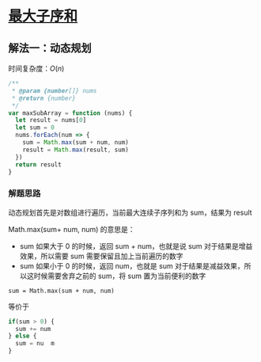 # [最大子序和](https://leetcode-cn.com/problems/maximum-subarray/description/)

## 解法一：动态规划

时间复杂度：$O(n)$

```javascript
/**
 * @param {number[]} nums
 * @return {number}
 */
var maxSubArray = function (nums) {
  let result = nums[0]
  let sum = 0
  nums.forEach(num => {
    sum = Math.max(sum + num, num)
    result = Math.max(result, sum)
  })
  return result
}
```

### 解题思路



动态规划首先是对数组进行遍历，当前最大连续子序列和为 sum，结果为 result

Math.max(sum+ num, num) 的意思是：

- sum 如果大于 0 的时候，返回 sum + num，也就是说 sum 对于结果是增益效果，所以需要 sum 需要保留且加上当前遍历的数字
- sum 如果小于 0 的时候，返回 num，也就是 sum 对于结果是减益效果，所以这时候需要舍弃之前的 sum，将 sum 置为当前便利的数字



`sum = Math.max(sum + num, num)` 

等价于

```javascript
if(sum > 0) {
  sum += num
} else {
  sum = nu	m
}
```



